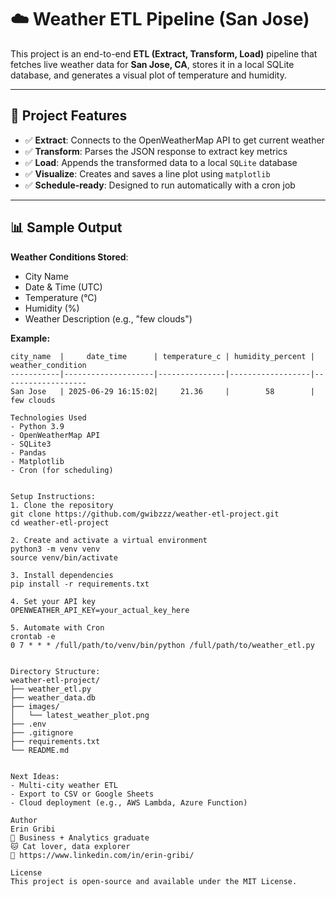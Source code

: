 # ☁️ Weather ETL Pipeline (San Jose)

This project is an end-to-end **ETL (Extract, Transform, Load)** pipeline that fetches live weather data for **San Jose, CA**, stores it in a local SQLite database, and generates a visual plot of temperature and humidity.

---

## 📌 Project Features

- ✅ **Extract**: Connects to the OpenWeatherMap API to get current weather
- ✅ **Transform**: Parses the JSON response to extract key metrics
- ✅ **Load**: Appends the transformed data to a local `SQLite` database
- ✅ **Visualize**: Creates and saves a line plot using `matplotlib`
- ✅ **Schedule-ready**: Designed to run automatically with a cron job

---

## 📊 Sample Output

**Weather Conditions Stored**:
- City Name
- Date & Time (UTC)
- Temperature (°C)
- Humidity (%)
- Weather Description (e.g., "few clouds")

**Example:**

```text
city_name  |     date_time      | temperature_c | humidity_percent | weather_condition
-----------|--------------------|---------------|------------------|-------------------
San Jose   | 2025-06-29 16:15:02|     21.36     |        58        |    few clouds

Technologies Used
- Python 3.9
- OpenWeatherMap API
- SQLite3
- Pandas
- Matplotlib
- Cron (for scheduling)


Setup Instructions:
1. Clone the repository
git clone https://github.com/gwibzzz/weather-etl-project.git
cd weather-etl-project

2. Create and activate a virtual environment
python3 -m venv venv
source venv/bin/activate

3. Install dependencies
pip install -r requirements.txt

4. Set your API key
OPENWEATHER_API_KEY=your_actual_key_here

5. Automate with Cron
crontab -e
0 7 * * * /full/path/to/venv/bin/python /full/path/to/weather_etl.py


Directory Structure:
weather-etl-project/
├── weather_etl.py
├── weather_data.db
├── images/
│   └── latest_weather_plot.png
├── .env
├── .gitignore
├── requirements.txt
└── README.md


Next Ideas:
- Multi-city weather ETL
- Export to CSV or Google Sheets
- Cloud deployment (e.g., AWS Lambda, Azure Function)

Author
Erin Gribi
📍 Business + Analytics graduate
🐱 Cat lover, data explorer
🌸 https://www.linkedin.com/in/erin-gribi/

License
This project is open-source and available under the MIT License.